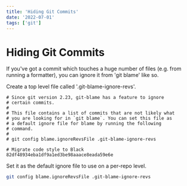 ```yaml
---
title: 'Hiding Git Commits'
date: '2022-07-01'
tags: ['git']
---
```


# Hiding Git Commits

If you've got a commit which touches a huge number of files (e.g. from running a formatter), you can ignore it from 'git blame' like so.

Create a top level file called '.git-blame-ignore-revs'.

```
# Since git version 2.23, git-blame has a feature to ignore
# certain commits.
#
# This file contains a list of commits that are not likely what
# you are looking for in `git blame`. You can set this file as
# a default ignore file for blame by running the following
# command.
#
# git config blame.ignoreRevsFile .git-blame-ignore-revs

# Migrate code style to Black
82df48934eba1df9a1ed3be98aaace8eada59e6e
```

Set it as the default ignore file to use on a per-repo level.

```bash
git config blame.ignoreRevsFile .git-blame-ignore-revs
```
